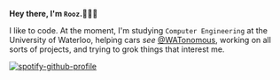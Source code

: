 **Hey there, I'm `Rooz`.🧙🏻‍♂️**

I like to code. At the moment, I'm studying `Computer Engineering` at the University of Waterloo, helping cars _see_ [@WATonomous](https://github.com/WATonomous), working on all sorts of projects, and trying to grok things that interest me.

[![spotify-github-profile](https://spotify-github-profile.vercel.app/api/view?uid=vtuzyimbs6xxl75x73yo2tom2&cover_image=true&theme=natemoo-re&show_offline=true&background_color=121212&interchange=true&bar_color=808080&bar_color_cover=false)](https://open.spotify.com/)
